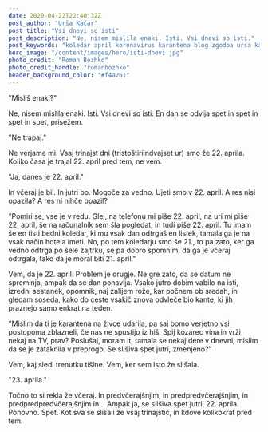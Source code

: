 ```yaml
---
date: 2020-04-22T22:40:32Z
post_author: "Urša Kačar"
post_title: "Vsi dnevi so isti"
post_description: "Ne, nisem mislila enaki. Isti. Vsi dnevi so isti."
post_keywords: "koledar april koronavirus karantena blog zgodba ursa kacar ursakacar"
hero_image: "/content/images/hero/isti-dnevi.jpg"
photo_credit: "Roman Bozhko"
photo_credit_handle: "romanbozhko"
header_background_color: "#f4a261"
---
```


"Misliš enaki?"

Ne, nisem mislila enaki. Isti. Vsi dnevi so isti. En dan se odvija spet in spet in spet in spet, prisežem.

"Ne trapaj."

Ne verjame mi. Vsaj trinajst dni (tristoštiriindvajset ur) smo že 22. aprila. Koliko časa je trajal 22. april pred tem, ne vem.

"Ja, danes je 22. april."

In včeraj je bil. In jutri bo. Mogoče za vedno. Ujeti smo v 22. april. A res nisi opazila? A res ni nihče opazil?

"Pomiri se, vse je v redu. Glej, na telefonu mi piše 22. april, na uri mi piše 22. april, še na računalnik sem šla pogledat, in tudi piše 22. april. Tu imam še en tisti bedni koledar, ki mu vsak dan odtrgaš en listek, tamala ga je na vsak način hotela imeti. No, po tem koledarju smo še 21., to pa zato, ker ga vedno odtrga po šele zajtrku, se pa dobro spomnim, da ga je včeraj odtrgala, tako da je moral biti 21. april."

Vem, da je 22. april. Problem je drugje. Ne gre zato, da se datum ne spreminja, ampak da se dan ponavlja.
Vsako jutro dobim vabilo na isti, izredni sestanek, opomnik, naj zalijem rože, kar počnem ob sredah, in gledam soseda, kako do ceste vsakič znova odvleče bio kante, ki jih praznejo samo enkrat na teden.

"Mislim da ti je karantena na živce udarila, pa saj bomo verjetno vsi postopoma zblazneli, če nas ne spustijo iz hiš. Spij kozarec vina in vrži nekaj na TV, prav? Poslušaj, moram it, tamala se nekaj dere v dnevni, mislim da se je zataknila v preprogo. Se slišiva spet jutri, zmenjeno?"

Vem, kaj sledi trenutku tišine. Vem, ker sem isto že slišala.

"23. aprila."

Točno to si rekla že včeraj. In predvčerajšnjim, in predpredvčerajšnjim, in predpredpredvčerajšnjim in... Ampak ja, se slišiva spet jutri, 22. aprila. Ponovno. Spet. Kot sva se slišali že vsaj trinajstič, in kdove kolikokrat pred tem.
